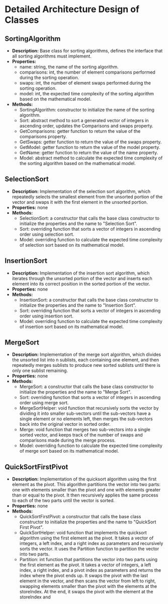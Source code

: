 # Detailed Architecture Design of Classes

## SortingAlgorithm

* **Description:** Base class for sorting algorithms, defines the interface that all sorting algorithms must implement.
* **Properties:**
    * name: string, the name of the sorting algorithm.
    * comparisons: int, the number of element comparisons performed during the sorting operation.
    * swaps: int, the number of element swaps performed during the sorting operation.
    * model: int, the expected time complexity of the sorting algorithm based on the mathematical model.
* **Methods:**
    * SortingAlgorithm: constructor to initialize the name of the sorting algorithm.
    * Sort: abstract method to sort a generated vector of integers in ascending order, updates the Comparisons and swaps property.
    * GetComparisons: getter function to return the value of the comparisons property.
    * GetSwaps: getter function to return the value of the swaps property.
    * GetModel: getter function to return the value of the model property.
    * GetName: getter function to return the value of the name property.
    * Model: abstract method to calculate the expected time complexity of the sorting algorithm based on the mathematical model.

## SelectionSort

* **Description:** Implementation of the selection sort algorithm, which repeatedly selects the smallest element from the unsorted portion of the vector and swaps it with the first element in the unsorted portion.
* **Properties:** none
* **Methods:**
    * SelectionSort: a constructor that calls the base class constructor to initialize the properties and the name to "Selection Sort".
    * Sort: overriding function that sorts a vector of integers in ascending order using selection sort.
    * Model: overriding function to calculate the expected time complexity of selection sort based on its mathematical model.

## InsertionSort

* **Description:** Implementation of the insertion sort algorithm, which iterates through the unsorted portion of the vector and inserts each element into its correct position in the sorted portion of the vector.
* **Properties:** none
* **Methods:**
    * InsertionSort: a constructor that calls the base class constructor to initialize the properties and the name to "Insertion Sort".
    * Sort: overriding function that sorts a vector of integers in ascending order using insertion sort.
    * Model: overriding function to calculate the expected time complexity of insertion sort based on its mathematical model.

## MergeSort

* **Description:** Implementation of the merge sort algorithm, which divides the unsorted list into n sublists, each containing one element, and then repeatedly merges sublists to produce new sorted sublists until there is only one sublist remaining.
* **Properties:** none
* **Methods:**
    * MergeSort: a constructor that calls the base class constructor to initialize the properties and the name to "Merge Sort".
    * Sort: overriding function that sorts a vector of integers in ascending order using merge sort.
    * MergeSortHelper: void function that recursively sorts the vector by dividing it into smaller sub-vectors until the sub-vectors have a single element or no elements left, then merges the sub-vectors back into the original vector in sorted order.
    * Merge: void function that merges two sub-vectors into a single sorted vector, and keeps track of the number of swaps and comparisons made during the merge process.
    * Model: overriding function to calculate the expected time complexity of merge sort based on its mathematical model.

## QuickSortFirstPivot

* **Description:** Implementation of the quicksort algorithm using the first element as the pivot. This algorithm partitions the vector into two parts: one with elements smaller than the pivot and one with elements greater than or equal to the pivot. It then recursively applies the same process to each of the two parts until the vector is sorted.
* **Properties:** none
* **Methods:**
    * QuickSortFirstPivot: a constructor that calls the base class constructor to initialize the properties and the name to "QuickSort First Pivot".
    * QuickSortHelper: void function that implements the quicksort algorithm using the first element as the pivot. It takes a vector of integers, a left index, and a right index as parameters and recursively sorts the vector. It uses the Partition function to partition the vector into two parts.
    * Partition: int function that partitions the vector into two parts using the first element as the pivot. It takes a vector of integers, a left index, a right index, and a pivot index as parameters and returns the index where the pivot ends up. It swaps the pivot with the last element in the vector, and then scans the vector from left to right, swapping elements smaller than the pivot with the elements at the storeIndex. At the end, it swaps the pivot with the element at the storeIndex and
